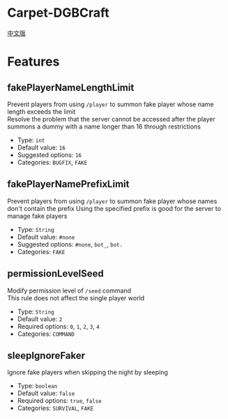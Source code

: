 # Carpet-DGBCraft

[中文版](README_zhCN.md)

# Features

## fakePlayerNameLengthLimit
Prevent players from using `/player` to summon fake player whose name length exceeds the limit  
Resolve the problem that the server cannot be accessed after the player summons a dummy with a name longer than 16 through restrictions
* Type: `int`
* Default value: `16`
* Suggested options: `16`
* Categories: `BUGFIX`, `FAKE`

## fakePlayerNamePrefixLimit
Prevent players from using `/player` to summon fake player whose names don't contain the prefix
Using the specified prefix is good for the server to manage fake players
* Type: `String`
* Default value: `#none`
* Suggested options: `#none`, `bot_`, `bot.`
* Categories: `FAKE`

## permissionLevelSeed
Modify permission level of `/seed` command  
This rule does not affect the single player world  
* Type: `String`
* Default value: `2`
* Required options: `0`, `1`, `2`, `3`, `4`
* Categories: `COMMAND`

## sleepIgnoreFaker
Ignore fake players when skipping the night by sleeping  
* Type: `boolean`
* Default value: `false`
* Required options: `true`, `false`
* Categories: `SURVIVAL`, `FAKE`

